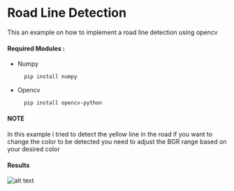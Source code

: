 #  Road Line Detection 
This an example on how to implement a road line detection using opencv 

#### Required Modules :
  - Numpy   
    ```bash
      pip install numpy
    ```
  - Opencv   
    ```bash
      pip install opencv-python
    ```
    
#### NOTE 
In this example i tried to detect the yellow line in the road if you want to change the color to be detected you need to adjust the BGR range based on your desired color 

#### Results 

  ![alt text](https://github.com/moadmmh/Python-Heaven/blob/master/Road_Line_Detection/out.gif)
